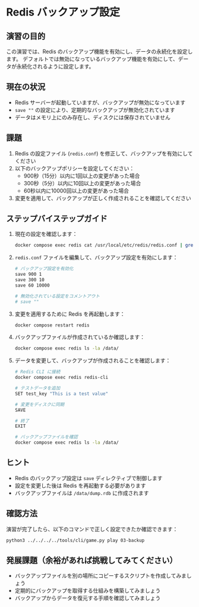 # Redis バックアップ設定

## 演習の目的
この演習では、Redis のバックアップ機能を有効にし、データの永続化を設定します。
デフォルトでは無効になっているバックアップ機能を有効にして、データが永続化されるように設定します。

## 現在の状況

- Redis サーバーが起動していますが、バックアップが無効になっています
- `save ""` の設定により、定期的なバックアップが無効化されています
- データはメモリ上にのみ存在し、ディスクには保存されていません

## 課題

1. Redis の設定ファイル (`redis.conf`) を修正して、バックアップを有効にしてください
2. 以下のバックアップポリシーを設定してください：
   - 900秒（15分）以内に1回以上の変更があった場合
   - 300秒（5分）以内に10回以上の変更があった場合
   - 60秒以内に10000回以上の変更があった場合
3. 変更を適用して、バックアップが正しく作成されることを確認してください

## ステップバイステップガイド

1. 現在の設定を確認します：
   ```bash
   docker compose exec redis cat /usr/local/etc/redis/redis.conf | grep -A 5 "^save"
   ```

2. `redis.conf` ファイルを編集して、バックアップ設定を有効にします：
   ```bash
   # バックアップ設定を有効化
   save 900 1
   save 300 10
   save 60 10000
   
   # 無効化されている設定をコメントアウト
   # save ""
   ```

3. 変更を適用するために Redis を再起動します：
   ```bash
   docker compose restart redis
   ```

4. バックアップファイルが作成されているか確認します：
   ```bash
   docker compose exec redis ls -la /data/
   ```

5. データを変更して、バックアップが作成されることを確認します：
   ```bash
   # Redis CLI に接続
   docker compose exec redis redis-cli
   
   # テストデータを追加
   SET test_key "This is a test value"
   
   # 変更をディスクに同期
   SAVE
   
   # 終了
   EXIT
   
   # バックアップファイルを確認
   docker compose exec redis ls -la /data/
   ```

## ヒント

- Redis のバックアップ設定は `save` ディレクティブで制御します
- 設定を変更した後は Redis を再起動する必要があります
- バックアップファイルは `/data/dump.rdb` に作成されます

## 確認方法

演習が完了したら、以下のコマンドで正しく設定できたか確認できます：

```bash
python3 ../../../../tools/cli/game.py play 03-backup
```

## 発展課題（余裕があれば挑戦してみてください）

- バックアップファイルを別の場所にコピーするスクリプトを作成してみましょう
- 定期的にバックアップを取得する仕組みを構築してみましょう
- バックアップからデータを復元する手順を確認してみましょう
